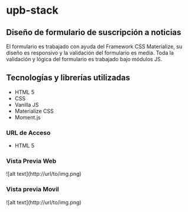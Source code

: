# upb-stack
<h2>Diseño de formulario de suscripción a noticias</h2>

El formulario es trabajado con ayuda del Framework CSS Materialize, su diseño es responsivo y la validación del formulario es media. Toda la validación y lógica del formulario es trabajado bajo módulos JS.

<h2>Tecnologías y librerías utilizadas </h2>

<ul>
  <li>HTML 5 </li>
  <li>CSS </li>
  <li>Vanilla JS </li>
  <li>Materialize CSS</li>
  <li>Moment.js </li>
</ul>
<h3> URL de Acceso </h3>
  <ul>
  <li>HTML 5 </li>
</ul>
<h3> Vista Previa Web </h3>
![alt text](http://url/to/img.png) 

<h3> Vista previa Movil </h3>
![alt text](http://url/to/img.png) 
